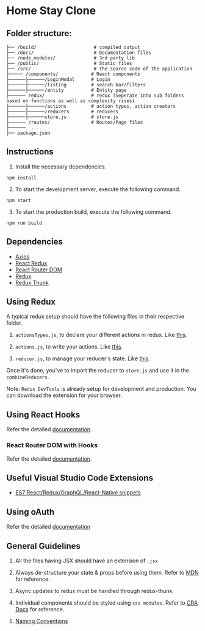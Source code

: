 # Home Stay Clone

## Folder structure:

```
├── /build/                     # compiled output
├── /docs/                      # Documentation files
├── /node_modules/              # 3rd party lib
├── /public/                    # Static files 
├── /src/                       # The source code of the application
├───── /components/            # React components
├──────├──────/LoginModal      # Login
├──────├──────/listing         # search bar/filters 
├──────├──────/entity          # Entity page
├────── redux/                 # redux (Seperate into sub folders based on functions as well as complexity rises)
├──────├──────/actions         # action types, action creators
├──────├──────/reducers        # reducers
├──────├──────store.js         # store.js
├────── /routes/               # Routes/Page files
├──────  ...                   
├── package.json                         
```

## Instructions

1. Install the necessary dependencies.

```
npm install
```

2. To start the development server, execute the following command.

```
npm start
```

3. To start the production build, execute the following command.

```
npm run build
```

## Dependencies

- [Axios](https://github.com/axios/axios)
- [React Redux](https://github.com/reduxjs/react-redux)
- [React Router DOM](https://github.com/ReactTraining/react-router/tree/master/packages/react-router-dom)
- [Redux](https://github.com/reduxjs/redux)
- [Redux Thunk](https://github.com/reduxjs/redux-thunk)



## Using Redux

A typical redux setup should have the following files in their respective folder.

1. `actionsTypes.js`, to declare your different actions in redux. Like [this](src/redux/authentication/actionTypes.js).

2. `actions.js`, to write your actions. Like [this](src/redux/authentication/actions.js).

3. `reducer.js`, to manage your reducer's state. Like [this](src/redux/authentication/reducer.js).

Once it's done, you've to import the reducer to `store.js` and use it in the `combineReducers`.

Note: `Redux DevTools` is already setup for development and production. You can download the extension for your browser.

## Using React Hooks

Refer the detailed [documentation](https://reactjs.org/docs/hooks-intro.html).

### React Router DOM with Hooks

Refer the detailed [documentation](https://reacttraining.com/react-router/web/api/Hooks).


## Useful Visual Studio Code Extensions

- [ES7 React/Redux/GraphQL/React-Native snippets](https://marketplace.visualstudio.com/items?itemName=dsznajder.es7-react-js-snippets)

## Using oAuth

Refer the detailed [documentation](src/client/docs/authentication.md)

## General Guidelines

1. All the files having JSX should have an extension of `.jsx`

2. Always de-structure your state & props before using them. Refer to [MDN](https://developer.mozilla.org/en-US/docs/Web/JavaScript/Reference/Operators/Destructuring_assignment) for reference.

3. Async updates to redux must be handled through redux-thunk.

4. Individual components should be styled using `css modules`. Refer to [CRA Docs](https://create-react-app.dev/docs/adding-a-css-modules-stylesheet/) for reference.

5. [Naming Conventions](src/client/docs/naming.md)